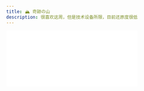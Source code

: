 ```yaml
---
title: 🏔️ 奇跡の山
description: 很喜欢这周，但是技术设备所限，目前还原度很低
---
```


<client-only>
<iframe
  frameborder="no"
  border="0"
  marginwidth="0"
  marginheight="0"
  width=355
  height=150
  src="//music.163.com/outchain/player?type=2&id=1323087576&auto=0"
/>
<p style="text-align: center;">
  <a rel="nofollow" href="https://music.163.com/#/song?id=1323087576">网易云直达</a>
</p>
</client-only>

---

> 正在学这首曲子，很好听，还有十多天中考了，加油❤
> <name>JX-Tiamo</name>

> 听着觉得这版像凌晨，原版像黎明，矫情了
> <name>SunSunSunStar</name>

> 打开电视，戴上耳机，声音充斥整个房间，我一个人听着，想了想，想睡觉。
> <name>亚唐时代</name>

> 忘记从哪个摇滚还是金属的群里关注的作者了??? 万万没想到，是个弹岸部的文艺青年
> <name>帐号已注销</name>

> Lionad，我是北方死宅莱茵金属啊！借母上的手机来评论啦！支持你啊！
> <name>威粘-米尔湿</name>

> 来晚了，记得这首曲子是大一刚开学睡不着的时候经常会听的一首，非常感谢大佬再次让人想起那段日子。🏻
> <name>新月之舞</name>

> 是什么让我深夜不睡，啊，这位老弟
> <name>雪雪患上拖延症了</name>

> 每首曲子弹的都好好听，我都很喜欢耶
> <name>越陌度阡cwl</name>

> 音质变好了奈斯
> <name>MX-LI</name>
